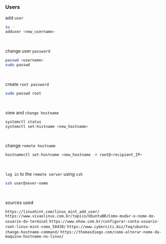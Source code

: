 ### Users

add `user`

```BASH
su -
adduser <new_username>
```

&nbsp;
&nbsp;

change user `password`

```BASH
passwd <username>
sudo passwd
```

&nbsp;
&nbsp;

create `root password`

```BASH
sudo passwd root
```

&nbsp;
&nbsp;

view and `change hostname`

```BASH
systemctl status
systemctl set-histname <new_hostname>
```

&nbsp;
&nbsp;

change `remote hostname`

```BASH
hostnamectl set-hostname <new_hostname -H root@<recipient_IP>
```

&nbsp;
&nbsp;

`log in` to the `remote server` using `ssh`

```BASH
ssh user@sever-name
```

&nbsp;
&nbsp;

sources used

```https://linuxhint.com/linux_mint_add_user/```
```https://www.vivaolinux.com.br/topico/UbuntuBR/Como-mudar-o-nome-do-usuario-do-terminal```
```https://www.ehow.com.br/configurar-conta-usuario-root-linux-mint-como_50430/```
```https://www.cyberciti.biz/faq/ubuntu-change-hostname-command/```
```https://thomasdiego.com/como-alterar-nome-da-maquina-hostname-no-linux/```
